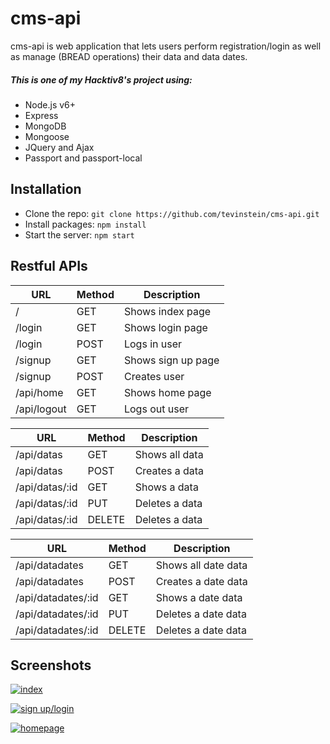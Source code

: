 # cms-api

cms-api is web application that lets users perform registration/login as well as manage (BREAD operations) their data and data dates. 

##### This is one of my Hacktiv8's project using:
- Node.js v6+
- Express
- MongoDB
- Mongoose
- JQuery and Ajax
- Passport and passport-local

## Installation
- Clone the repo: `git clone https://github.com/tevinstein/cms-api.git`
- Install packages: `npm install`
- Start the server: `npm start`

## Restful APIs

| URL       | Method | Description     |
|-----------|--------|-----------------|
| / | GET | Shows index page  |
| /login    | GET    | Shows login page |
| /login     | POST   | Logs in user |
| /signup | GET    | Shows sign up page  |
| /signup | POST | Creates user |
| /api/home | GET | Shows home page |
| /api/logout | GET | Logs out user  |

| URL       | Method | Description     |
|-----------|--------|-----------------|
| /api/datas    | GET    | Shows all data |
| /api/datas     | POST   | Creates a data  |
| /api/datas/:id | GET    | Shows a data    |
| /api/datas/:id | PUT | Deletes a data  |
| /api/datas/:id | DELETE | Deletes a data  |

| URL       | Method | Description     |
|-----------|--------|-----------------|
| /api/datadates    | GET    | Shows all date data |
| /api/datadates     | POST   | Creates a date data  |
| /api/datadates/:id | GET    | Shows a date data    |
| /api/datadates/:id | PUT | Deletes a date data  |
| /api/datadates/:id | DELETE | Deletes a date data  |

## Screenshots

[![index](http://i.imgur.com/yHt3xcw.png "index")](http://i.imgur.com/yHt3xcw.png "index")

[![sign up/login](http://i.imgur.com/Xp57G1i.png "sign up/login")](http://i.imgur.com/Xp57G1i.png "sign up/login")

[![homepage](http://i.imgur.com/hlZhQMv.png "homepage")](http://i.imgur.com/hlZhQMv.png "homepage")
